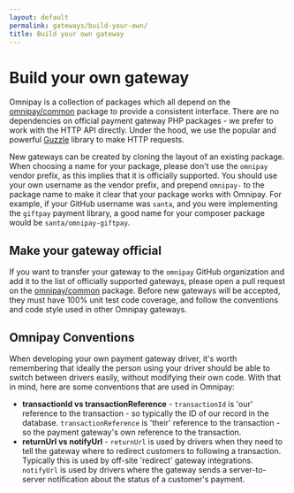 ```yaml
---
layout: default
permalink: gateways/build-your-own/
title: Build your own gateway
---
```


Build your own gateway
======================

Omnipay is a collection of packages which all depend on the
[omnipay/common](https://github.com/thephpleague/omnipay-common) package to provide
a consistent interface. There are no dependencies on official payment gateway PHP packages -
we prefer to work with the HTTP API directly. Under the hood, we use the popular and powerful
[Guzzle](http://guzzlephp.org/) library to make HTTP requests.

New gateways can be created by cloning the layout of an existing package. When choosing a
name for your package, please don't use the `omnipay` vendor prefix, as this implies that
it is officially supported. You should use your own username as the vendor prefix, and prepend
`omnipay-` to the package name to make it clear that your package works with Omnipay.
For example, if your GitHub username was `santa`, and you were implementing the `giftpay`
payment library, a good name for your composer package would be `santa/omnipay-giftpay`.

## Make your gateway official

If you want to transfer your gateway to the `omnipay` GitHub organization and add it
to the list of officially supported gateways, please open a pull request on the 
[omnipay/common](https://github.com/thephpleague/omnipay-common) package. Before new gateways will
be accepted, they must have 100% unit test code coverage, and follow the conventions
and code style used in other Omnipay gateways.

## Omnipay Conventions

When developing your own payment gateway driver, it's worth remembering that ideally the person using your driver should be able to switch between drivers easily, without modifying their own code. With that in mind, here are some conventions that are used in Omnipay:
 - **transactionId vs transactionReference** - `transactionId` is 'our' reference to the transaction - so typically the ID of our record in the database. `transactionReference` is 'their' reference to the transaction - so the payment gateway's own reference to the transaction.
 - **returnUrl vs notifyUrl** - `returnUrl` is used by drivers when they need to tell the gateway where to redirect customers to following a transaction. Typically this is used by off-site 'redirect' gateway integrations. `notifyUrl` is used by drivers where the gateway sends a server-to-server notification about the status of a customer's payment.
